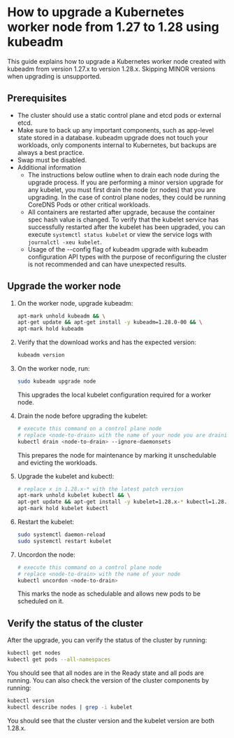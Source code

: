
# How to upgrade a Kubernetes worker node from 1.27 to 1.28 using kubeadm

This guide explains how to upgrade a Kubernetes worker node created with kubeadm from version 1.27.x to version 1.28.x. Skipping MINOR versions when upgrading is unsupported. 

## Prerequisites


- The cluster should use a static control plane and etcd pods or external etcd.
- Make sure to back up any important components, such as app-level state stored in a database. kubeadm upgrade does not touch your workloads, only components internal to Kubernetes, but backups are always a best practice.
- Swap must be disabled.
- Additional information
  - The instructions below outline when to drain each node during the upgrade process. If you are performing a minor version upgrade for any kubelet, you must first drain the node (or nodes) that you are upgrading. In the case of control plane nodes, they could be running CoreDNS Pods or other critical workloads. 
  - All containers are restarted after upgrade, because the container spec hash value is changed. To verify that the kubelet service has successfully restarted after the kubelet has been upgraded, you can execute `systemctl status kubelet` or view the service logs with `journalctl -xeu kubelet`.
  - Usage of the --config flag of kubeadm upgrade with kubeadm configuration API types with the purpose of reconfiguring the cluster is not recommended and can have unexpected results. 

## Upgrade the worker node

1. On the worker node, upgrade kubeadm:

   ```bash
   apt-mark unhold kubeadm && \
   apt-get update && apt-get install -y kubeadm=1.28.0-00 && \
   apt-mark hold kubeadm
   ```

2. Verify that the download works and has the expected version:

   ```bash
   kubeadm version
   ```

3. On the worker node, run:

   ```bash
   sudo kubeadm upgrade node
   ```

   This upgrades the local kubelet configuration required for a worker node.

4. Drain the node before upgrading the kubelet:

   ```bash
   # execute this command on a control plane node
   # replace <node-to-drain> with the name of your node you are draining
   kubectl drain <node-to-drain> --ignore-daemonsets
   ```

   This prepares the node for maintenance by marking it unschedulable and evicting the workloads.

5. Upgrade the kubelet and kubectl:

   ```bash
   # replace x in 1.28.x-* with the latest patch version
   apt-mark unhold kubelet kubectl && \
   apt-get update && apt-get install -y kubelet=1.28.x-* kubectl=1.28.x-* && \
   apt-mark hold kubelet kubectl
   ```

6. Restart the kubelet:

   ```bash
   sudo systemctl daemon-reload
   sudo systemctl restart kubelet
   ```

7. Uncordon the node:

   ```bash
   # execute this command on a control plane node
   # replace <node-to-drain> with the name of your node
   kubectl uncordon <node-to-drain>
   ```

   This marks the node as schedulable and allows new pods to be scheduled on it.

## Verify the status of the cluster

After the upgrade, you can verify the status of the cluster by running:

```bash
kubectl get nodes
kubectl get pods --all-namespaces
```

You should see that all nodes are in the Ready state and all pods are running. You can also check the version of the cluster components by running:

```bash
kubectl version
kubectl describe nodes | grep -i kubelet
```

You should see that the cluster version and the kubelet version are both 1.28.x.

